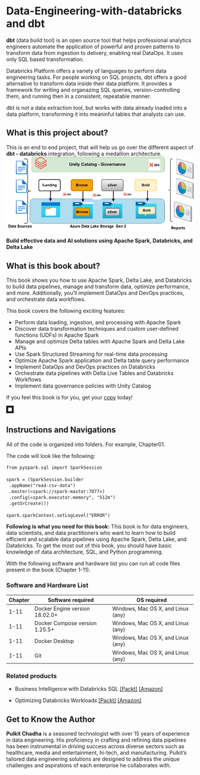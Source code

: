 # Data-Engineering-with-databricks and dbt

<b>dbt</b> (data build tool) is an open source tool that helps professional analytics engineers automate the application of powerful and proven patterns to transform data from ingestion to delivery, enabling real DataOps. It uses only SQL based transformation.

Databricks Platform offers a variety of languages to perform data engineering tasks. For people working on SQL projects, dbt offers a good alternative to transform data inside their data platform. It provides a framework for writing and organazing SQL queries, version-controlling them, and running then in a consistent, repeatable manner. 

dbt is not a data  extraction tool, but works with data already loaded into a data platform, transforming it into meaninful tables that analysts can use.

## What is this project about?

This is an end to end project, that will help us go over the different aspect of <b>dbt - databricks</b> integration, following a medallion architecture.
![image](https://github.com/tmbothe/Data-Engineering-with-databricks/blob/main/images/dbt_project.jpg)

**Build effective data and AI solutions using Apache Spark, Databricks, and Delta Lake**

## What is this book about?
This book shows you how to use Apache Spark, Delta Lake, and Databricks to build data pipelines, manage and transform data, optimize performance, and more. Additionally, you’ll implement DataOps and DevOps practices, and orchestrate data workflows.

This book covers the following exciting features:
* Perform data loading, ingestion, and processing with Apache Spark
* Discover data transformation techniques and custom user-defined functions (UDFs) in Apache Spark
* Manage and optimize Delta tables with Apache Spark and Delta Lake APIs
* Use Spark Structured Streaming for real-time data processing
* Optimize Apache Spark application and Delta table query performance
* Implement DataOps and DevOps practices on Databricks
* Orchestrate data pipelines with Delta Live Tables and Databricks Workflows
* Implement data governance policies with Unity Catalog

If you feel this book is for you, get your [copy](https://www.amazon.com/Engineering-Apache-Spark-Delta-Cookbook/dp/1837633355) today!

<a href="https://www.packtpub.com/?utm_source=github&utm_medium=banner&utm_campaign=GitHubBanner"><img src="https://raw.githubusercontent.com/PacktPublishing/GitHub/master/GitHub.png" 
alt="https://www.packtpub.com/" border="5" /></a>

## Instructions and Navigations
All of the code is organized into folders. For example, Chapter01.

The code will look like the following:
```
from pyspark.sql import SparkSession

spark = (SparkSession.builder
 .appName("read-csv-data")
 .master(«spark://spark-master:7077»)
 .config(«spark.executor.memory", "512m")
 .getOrCreate())

spark.sparkContext.setLogLevel("ERROR")
```

**Following is what you need for this book:**
This book is for data engineers, data scientists, and data practitioners who want to learn how to build efficient and scalable data pipelines using Apache Spark, Delta Lake, and Databricks. To get the most out of this book, you should have basic knowledge of data architecture, SQL, and Python programming.

With the following software and hardware list you can run all code files present in the book (Chapter 1-11).
### Software and Hardware List
| Chapter | Software required | OS required |
| -------- | ------------------------------------ | ----------------------------------- |
| 1-11 | Docker Engine version 18.02.0+ | Windows, Mac OS X, and Linux (any) |
| 1-11 | Docker Compose version 1.25.5+ | Windows, Mac OS X, and Linux (any) |
| 1-11 | Docker Desktop                 | Windows, Mac OS X, and Linux (any) |
| 1-11 | Git                            | Windows, Mac OS X, and Linux (any) |

### Related products
* Business Intelligence with Databricks SQL [[Packt]](https://www.packtpub.com/product/business-intelligence-with-databricks-sql/9781803235332) [[Amazon]](https://www.amazon.com/Business-Intelligence-Databricks-SQL-intelligence/dp/1803235330/ref=sr_1_1?crid=1QYCAOZP9E3NH&dib=eyJ2IjoiMSJ9.nKZ7dRFPdDZyRvWwKM_NiTSZyweCLZ8g9JdktemcYzaWNiGWg9PuoxY2yb2jogGyK8hgRliKebDQfdHu2rRnTZTWZbsWOJAN33k65RFkAgdFX-csS8HgTFfjZj-SFKLpp4FC6LHwQvWr9Nq6f5x6eg.jh99qre-Hl4OHA9rypXLmSGsQp4exBvaZ2xUOPDQ0mM&dib_tag=se&keywords=Business+Intelligence+with+Databricks+SQL&qid=1718173191&s=books&sprefix=business+intelligence+with+databricks+sql%2Cstripbooks-intl-ship%2C553&sr=1-1)

* Optimizing Databricks Workloads [[Packt]](https://www.packtpub.com/product/optimizing-databricks-workloads/9781801819077) [[Amazon]](https://www.amazon.com/Optimizing-Databricks-Workloads-performance-workloads/dp/1801819076/ref=tmm_pap_swatch_0?_encoding=UTF8&dib_tag=se&dib=eyJ2IjoiMSJ9.cskfrEglx5gEbJF-FnhxlA.rCtKm1bO6Fi1mXUpq1Oai0kjAhGseGT2cCZ2Ccgxaak&qid=1718173341&sr=1-1)

## Get to Know the Author
**Pulkit Chadha**
 is a seasoned technologist with over 15 years of experience in data engineering. His proficiency in crafting and refining data pipelines has been instrumental in driving success across diverse sectors such as healthcare, media and entertainment, hi-tech, and manufacturing. Pulkit’s tailored data engineering solutions are designed to address the unique challenges and aspirations of each enterprise he collaborates with.
